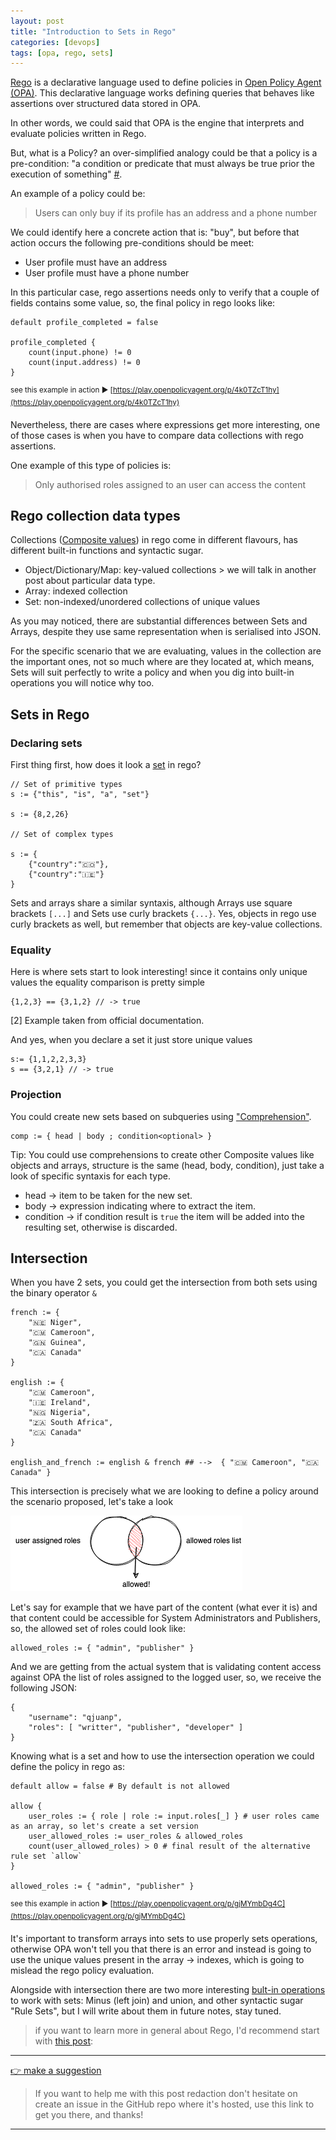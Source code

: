 ```yaml
---
layout: post
title: "Introduction to Sets in Rego"
categories: [devops]
tags: [opa, rego, sets]
---
```


[Rego][rego] is a declarative language used to define policies in [Open Policy Agent (OPA)][opa]. This declarative language works defining queries that behaves like assertions over structured data stored in OPA.

In other words, we could said that OPA is the engine that interprets and evaluate policies written in Rego.

But, what is a Policy? an over-simplified analogy could be that a policy is a pre-condition: "a condition or predicate that must always be true prior the execution of something" [#][precondition].

An example of a policy could be: 

> Users can only buy if its profile has an address and a phone number

We could identify here a concrete action that is: "buy", but before that action occurs the following pre-conditions should be meet: 

- User profile must have an address
- User profile must have a phone number

In this particular case, rego assertions needs only to verify that a couple of fields contains some value, so, the final policy in rego looks like:

```rego
default profile_completed = false

profile_completed {
    count(input.phone) != 0
    count(input.address) != 0
}
```
<sup>see this example in action ▶️ [https://play.openpolicyagent.org/p/4k0TZcT1hy](https://play.openpolicyagent.org/p/4k0TZcT1hy)</sup>

Nevertheless, there are cases where expressions get more interesting, one of those cases is when you have to compare data collections with rego assertions.

One example of this type of policies is:

> Only authorised roles assigned to an user can access the content

## Rego collection data types

Collections ([Composite values][rego-comp-values]) in rego come in different flavours, has different built-in functions and syntactic sugar.

- Object/Dictionary/Map: key-valued collections > we will talk in another post about particular data type.
- Array: indexed collection
- Set: non-indexed/unordered collections of unique values

As you may noticed, there are substantial differences between Sets and Arrays, despite they use same representation when is serialised into JSON.

For the specific scenario that we are evaluating, values in the collection are the important ones, not so much where are they located at, which means, Sets will suit perfectly to write a policy and when you dig into built-in operations you will notice why too.

## Sets in Rego

### Declaring sets

First thing first, how does it look a [set][rego-sets] in rego?

```rego
// Set of primitive types
s := {"this", "is", "a", "set"}

s := {8,2,26}

// Set of complex types

s := {
	{"country":"🇨🇴"},
	{"country":"🇮🇪"}
}
```

Sets and arrays share a similar syntaxis, although Arrays use square brackets `[...]` and Sets use curly brackets `{...}`. Yes, objects in rego use curly brackets as well, but remember that objects are key-value collections.

### Equality

Here is where sets start to look interesting! since it contains only unique values the equality comparison is pretty simple

```rego
{1,2,3} == {3,1,2} // -> true
```

[2] Example taken from official documentation.

And yes, when you declare a set it just store unique values

```rego
s:= {1,1,2,2,3,3}
s == {3,2,1} // -> true
```

### Projection

You could create new sets based on subqueries using ["Comprehension"][rego-comprehension].

```rego
comp := { head | body ; condition<optional> } 
```

Tip: You could use comprehensions to create other Composite values like objects and arrays, structure is the same (head, body, condition), just take a look of specific syntaxis for each type.

- head → item to be taken for the new set.
- body → expression indicating where to extract the item.
- condition → if condition result is `true` the item will be added into the resulting set, otherwise is discarded.

## Intersection

When you have 2 sets, you could get the intersection from both sets using the binary operator `&`

```rego
french := { 
    "🇳🇪 Niger", 
    "🇨🇲 Cameroon", 
    "🇬🇳 Guinea", 
    "🇨🇦 Canada" 
}

english := { 
    "🇨🇲 Cameroon", 
    "🇮🇪 Ireland", 
    "🇳🇬 Nigeria", 
    "🇿🇦 South Africa", 
    "🇨🇦 Canada" 
}

english_and_french := english & french ## -->  { "🇨🇲 Cameroon", "🇨🇦 Canada" }
```

This intersection is precisely what we are looking to define a policy around the scenario proposed, let's take a look

![Intersection bewtween user assigned roles and allowed roles list - Venn Diagram](../assets/2021-04-25-introduction-sets-rego-open-policy-agent/intersection.png)

Let's say for example that we have part of the content (what ever it is) and that content could be accessible for System Administrators and Publishers, so, the allowed set of roles could look like:

```rego
allowed_roles := { "admin", "publisher" }
```

And we are getting from the actual system that is validating content access against OPA the list of roles assigned to the logged user, so, we receive the following JSON:

```rego
{
    "username": "qjuanp",
    "roles": [ "writter", "publisher", "developer" ]
}
```

Knowing what is a set and how to use the intersection operation we could define the policy in rego as:

```rego
default allow = false # By default is not allowed

allow {
    user_roles := { role | role := input.roles[_] } # user roles came as an array, so let's create a set version
    user_allowed_roles := user_roles & allowed_roles
    count(user_allowed_roles) > 0 # final result of the alternative rule set `allow`
}

allowed_roles := { "admin", "publisher" }
```

<sup>see this example in action ▶️ [https://play.openpolicyagent.org/p/gjMYmbDg4C](https://play.openpolicyagent.org/p/gjMYmbDg4C)</sup>

It's important to transform arrays into sets to use properly sets operations, otherwise OPA won't tell you that there is an error and instead is going to use the unique values present in the array → indexes, which is going to mislead the rego policy evaluation.

Alongside with intersection there are two more interesting [bult-in operations][rego-sets-builtin-func] to work with sets: Minus (left join) and union, and other syntactic sugar "Rule Sets", but I will write about them in future notes, stay tuned.

> if you want to learn more in general about Rego, I'd recommend start with [this post][recommended-post-1]:

---

[👉 make a suggestion](https://github.com/qjuanp/qjuanp.github.io/issues/new?assignees=qjuanp&labels=review&template=post-feedback.md&title=%5Bpost+feedback%5D)
> If you want to help me with this post redaction don't hesitate on create an issue in the GitHub repo where it's hosted, use this link to get you there, and thanks!

---
[opa]: https://www.openpolicyagent.org/ "Open Policy Agent"
[rego]: https://www.openpolicyagent.org/docs/latest/#rego "Rego"
[precondition]: https://en.wikipedia.org/wiki/Precondition "Precondition"
[rego-comp-values]: https://www.openpolicyagent.org/docs/latest/policy-language/#composite-values "Composite Values"
[rego-sets]: https://www.openpolicyagent.org/docs/latest/policy-language/#sets "Policy Language → Composite Values → Sets"
[rego-comprehension]: https://www.openpolicyagent.org/docs/latest/policy-language/#set-comprehensions "Policy Language → Comprehensions → Set Comprehension"
[rego-sets-builtin-func]: https://www.openpolicyagent.org/docs/latest/policy-reference/#sets-2 "Policy Reference → Built-in functions → Sets"
[recommended-post-1]: https://blog.openpolicyagent.org/rego-design-principle-1-syntax-should-reflect-real-world-policies-e1a801ab8bfb "Rego design principle #1: Syntax should reflect real-world policies by Tim Hichrichs"